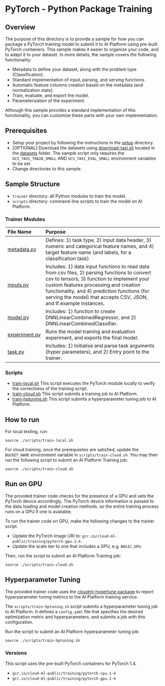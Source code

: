 # PyTorch - Python Package Training

## Overview
The purpose of this directory is to provide a sample for how you can package a
PyTorch training model to submit it to AI Platform using pre-built PyTorch
containers. This sample makes it easier to organize your code, and to adapt it
to your dataset. In more details, the sample covers the following functionality:

* Metadata to define your dataset, along with the problem type (Classification).
* Standard implementation of input, parsing, and serving functions.
* Automatic feature columns creation based on the metadata (and normalization
  stats).
* Train, evaluate, and export the model.
* Parameterization of the experiment.

Although this sample provides a standard implementation of this functionality,
you can customize these parts with your own implementation.

## Prerequisites
* Setup your project by following the instructions in the
  [setup](../../../../setup/) directory.
* [OPTIONAL] Download the datasets using
  [download-taxi.sh](../../../../datasets/download-taxi.sh) located in the
  [datasets](../../../../datasets) folder. The sample script only requires the
  `GCS_TAXI_TRAIN_SMALL` AND `GCS_TAXI_EVAL_SMALL` environment variables to be set.
* Change directories to this sample.

## Sample Structure

* `trainer` directory: all Python modules to train the model.
* `scripts` directory: command-line scripts to train the model on AI Platform.

### Trainer Modules
| File Name | Purpose |
| :-------- | :------ |
| [metadata.py](trainer/metadata.py) | Defines: 1) task type, 2) input data header, 3) numeric and categorical feature names, and 4) target feature name (and labels, for a classification task) |
| [inputs.py](trainer/inputs.py) | Includes: 1) data input functions to read data from csv files, 2) parsing functions to convert csv to tensors, 3) function to implement your custom features processing and creation functionality, and 4) prediction functions (for serving the model) that accepts CSV, JSON, and tf.example instances. |
| [model.py](trainer/model.py) | Includes: 1) function to create DNNLinearCombinedRegressor, and 2) DNNLinearCombinedClassifier. |
| [experiment.py](trainer/experiment.py) | Runs the model training and evaluation experiment, and exports the final model. |
| [task.py](trainer/task.py) | Includes: 1) Initialise and parse task arguments (hyper parameters), and 2) Entry point to the trainer. |

### Scripts

* [train-local.sh](scripts/train-local.sh) This script executes the PyTorch
  module locally to verify the correctness of the training script.
* [train-cloud.sh](scripts/train-cloud.sh) This script submits a training job to
  AI Platform.
* [train-hptuning.sh](scripts/train-hptuning.sh) This script submits a
  hyperparameter tuning job to AI Platform.

## How to run
For local testing, run:
```
source ./scripts/train-local.sh
```

For cloud training, once the prerequisites are satisfied, update the
`BUCKET_NAME` environment variable in `scripts/train-cloud.sh`. You may then
run the following script to submit an AI Platform Training job:
```
source ./scripts/train-cloud.sh
```

## Run on GPU
The provided trainer code checks for the presence of a GPU and sets the PyTorch
device accordingly. The PyTorch device information is passed to the data loading
and model creation methods, so the entire training process runs on a GPU if one
is available.

To run the trainer code on GPU, make the following changes to the trainer script.
* Update the PyTorch image URI to:
  `gcr.io/cloud-ml-public/training/pytorch-gpu.1-4`.
* Update the scale tier to one that includes a GPU, e.g. `BASIC_GPU`.

Then, run the script to submit an AI Platform Training job:
```
source ./scripts/train-cloud.sh
```

## Hyperparameter Tuning
The provided trainer code uses the [cloudml-hypertune
package](https://pypi.org/project/cloudml-hypertune/) to report hyperparameter
tuning metrics to the AI Platform training service.

The `scripts/train-hptuning.sh` script submits a hyperparameter tuning job to AI
Platform. It defines a `config.yaml` file that specifies the desired
optimization metric and hyperparameters, and submits a job with this
configuration.

Run the script to submit an AI Platform hyperparameter tuning job:
```
source ./scripts/train-hptuning.sh
```

### Versions
This script uses the pre-built PyTorch containers for PyTorch 1.4.
* `gcr.io/cloud-ml-public/training/pytorch-cpu.1-4`
* `gcr.io/cloud-ml-public/training/pytorch-gpu.1-4`

